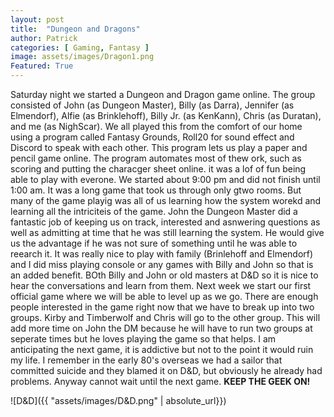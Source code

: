 ```yaml
---
layout: post
title:  "Dungeon and Dragons"
author: Patrick
categories: [ Gaming, Fantasy ]
image: assets/images/Dragon1.png
Featured: True
---
```


Saturday night we started a Dungeon and Dragon game online. The group consisted of John (as Dungeon Master), Billy (as Darra), Jennifer (as Elmendorf), Alfie (as Brinklehoff), Billy Jr. (as KenKann), Chris (as Duratan), and me (as NighScar). We all played this from the comfort of our home using a program called Fantasy Grounds, Roll20 for sound effect and Discord to speak with each other. This program lets us play a paper and pencil game online. The program automates most of thew ork, such as scoring and putting the characger sheet online. it was a lof of fun being able to play with everone. We started about 9:00 pm and did not finish until 1:00 am. It was a long game that took us through only gtwo rooms. But many of the game playig was all of us learning how the system worekd and learning all the intriciteis of the game. John the Dungeon Master did a fantastic job of keeping us on track, interested and asnwering questions as well as admitting at time that he was still learning the system. He would give us the advantage if he was not sure of something until he was able to reearch it. It was really nice to play with family (Brinlehoff and Elmendorf) and I did miss playing console or any games with Billy and John so that is an added benefit. BOth Billy and John or old masters at D&D  so it is nice to hear the conversations and learn from them. Next week we start our first official game where we will be able to level up as we go. There are enough people interested in the game right now that we have to break up into two groups. Kirby and Timberwolf and Chris will go to the other group. This will add more time on John the DM because he will have to run two groups at seperate times but he loves playing the game so that helps. I am anticipating the next game, it is addictive but not to the point it would ruin my life. I remember in the early 80's overseas we had a sailor that committed suicide and they blamed it on D&D, but obviously he already had problems. Anyway cannot wait until the next game. **KEEP THE GEEK ON!**

![D&D]({{ "assets/images/D&D.png" | absolute_url}})
